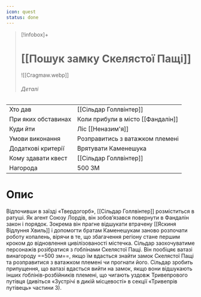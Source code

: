 ```yaml
---
icon: quest
status: done
---
```

>[!infobox]+
># [[Пошук замку Скелястої Пащі]]
>![[Cragmaw.webp]]
> ###### Деталі
|                     |                                        |
| ------------------- | -------------------------------------- |
| Хто дав             | [[Сільдар Голлвінтер]]                             |
| При яких обставинах | Коли прибули в місто [[Фандалін]]                    |
| Куди йти            | Ліс [[Неназим'я]] |
| Умови виконання     | Розправитись з ватажком племені                       |
| Додаткові критерії  | Врятувати Каменешука                     |
| Кому здавати квест  | [[Сільдар Голлвінтер]]                               |
| Нагорода            | 500 ЗМ                                 |

# Опис 
Відпочивши в заїзді «Твердогорб», [[Сільдар Голлвінтер]] розміститься в ратуші. Як агент Союзу Лордів, він зобов’язався повернути в Фандалін закон і порядок. Зокрема він прагне відшукати втрачену [[Яскиня Відлуння Хвиль]] і допомогти братам Каменешукам заново розпочати роботу копалень, вірячи в те, що збагачення регіону стане першим кроком до відновлення цивілізованості містечка. Сільдар заохочуватиме персонажів розібратися з ґоблінами Скелястої Пащі. Він пообіцяє ватазі винагороду ==500 зм==, якщо їм вдасться знайти замок Скелястої Пащі та розправитися з ватажком племені чи прогнати його. Сільдар зробить припущення, що ватазі вдасться вийти на замок, якщо вони відшукають інших ґоблінів-розбійників племені, що чигають уздовж Тривепрового путівця (дивіться «Зустрічі в дикій місцевості» в секції «Тривепрів путівець» частини 3).